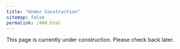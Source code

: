 ```yaml
---
title: "Under Construction"
sitemap: false
permalink: /404.html
---
```


This page is currently under construction. Please check back later.
